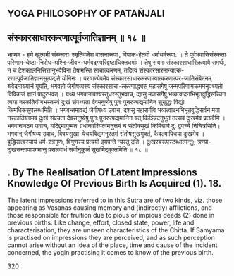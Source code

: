 ## YOGA PHILOSOPHY OF PATAÑJALI

## संस्कारसाधारकरणात्पूर्वजातिज्ञानम् ॥ १८ ॥

भाष्यम - हये खुल्वमी संस्काराः स्मृतिवलेश वासनारूपाः, विपाक-हेतवी धर्माधर्मरूपा: । ते पूर्वभवासिसंस्कताः परिणाम-चेष्टा-निरोध-श्रश्नि-जीवन-धर्मवद्गपरिद्वष्टाधिक्तधर्माः । तेषु संयमः संस्कारसाधारिक्रयायै समर्थः, न च टेशकालनिसित्तानुभवैविना तेषामस्ति साचात्करणम्, तदित्यं संस्कारसारमान्यात्क-रणात्पूर्वजातिज्ञानसुत्पद्यते योगिनः । परत्राण्येवमेव संस्कारसाधारकरणात्वात्करणात्पर-जातिसंबेदनम् । श्रवेदमाख्यानं यूयति, भगवतो जैगौषव्यस्य संस्कारसाचा-त्करणाद्ध्यस् महासगेषु जन्मपरिणामक्रममनुपथ्यतो विविकजं ज्ञानं प्रादुरभवत् । यथ्य भगवानावश्यस्तुधरस्तुभवाच, द्यासु मन्नासर्गेषु भव्यत्वादनभिभूतवुद्धिसच्चिन त्वया नरकतिर्यंग्गभस्तमवं दुःखं संपथ्यता देवमनुष्येषु पुनः पुनरुत्पद्यमानिन सुखुद्धः विद्योः किमधिकसुपलब्धमिति । भगवन्तमावद्यं जैगीषध्य उवाच, दशसु महासगींव भव्यत्वादनभिभूतवुद्धिसर्वन मया नरकातियंग्रमवं दुःखं संप्रयता देवसनुष्येषु पुनः पुनरुत्पद्यमानिन यत् किञ्चिदनुभूतं तत्सवं दुःखमेव प्रत्यवैमि । भगवानावठ्य उवाच, यदिद्दमायुष्मतः प्रधानवश्यित्वमनुत्तमं च संतोषसुखं किमिद्मपि दु: द्वपच्चे निचित्रसिति। भगवान् जैगौषव्य उवाच, विषयसुखा-येचयविद्यमनुस्तमं संतोषसुखमुक्तं, कैवल्यापिचया दुःखमेव । बुद्धिसत्त्वस्यायं धर्म-स्त्रगुणः, विगुणस्य प्रत्ययो इयपन्ते न्यस्तु द्रति । दुःखस्बरूपस्टब्धात्मन्तुः, त्रण्या-दुःखसन्तापापगमात्तु प्रसन्नवाधं सर्वानुकूलं सुखमिद्रमुक्तमिति ॥ १८ ॥

## . By The Realisation Of Latent Impressions Knowledge Of Previous Birth Is Acquired (1). 18.

The latent impressions referred to in this Sutra are of two kinds, viz. those appearing as Vasanas causing memory and (indirectly) afflictions, and those responsible for fruition due to pious or impious deeds (2) done in previous births. Like change, effort, closed state, power, life and characterisation, they are unseen characteristics of the Chitta. If Samyama is practised on impressions they are perceived, and as such perception cannot arise without an idea of the place, time and cause of the incident concerned, the yogin practising it comes to know of the previous birth.

320